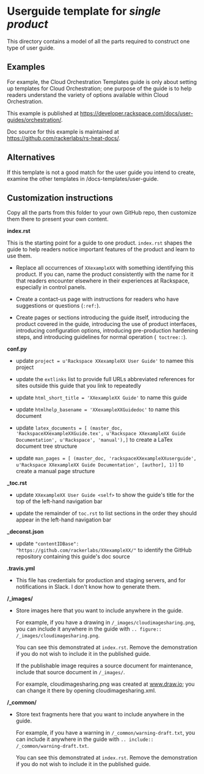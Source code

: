 Userguide template for *single product*
=======================================
This directory contains a model of all the parts required
to construct one type of user guide.

Examples
--------
For example, the Cloud Orchestration Templates guide is only about
setting up templates for Cloud Orchestration;
one purpose of the guide is to help readers understand
the variety of options available within Cloud Orchestration.

This example is published at
https://developer.rackspace.com/docs/user-guides/orchestration/.

Doc source for this example is maintained at
https://github.com/rackerlabs/rs-heat-docs/.

Alternatives
------------
If this template is not a good match for the user guide you intend to create,
examine the other templates in /docs-templates/user-guide.

Customization instructions
--------------------------
Copy all the parts from this folder to your own GitHub repo,
then customize them there to present your own content.

**index.rst**

This is the starting point for a guide to
one product.
``index.rst`` shapes the guide
to help readers notice
important features of the product and learn to use them.

- Replace all occurrences of ``XXexampleXX``
  with something identifying this
  product.
  If you can, name the product consistently with the name for it that
  readers encounter elsewhere in their experiences at Rackspace,
  especially in control panels.

- Create a contact-us page with instructions for readers
  who have suggestions or questions (``:ref:``).

- Create pages or sections
  introducing the guide itself,
  introducing the product covered in the guide,
  introducing the use of product interfaces,
  introducing configuration options,
  introducing pre-production hardening steps,
  and introducing guidelines for normal operation (`` toctree::``).

**conf.py**

- update ``project = u'Rackspace XXexampleXX User Guide'`` to namee this project

- update the ``extlinks`` list to provide full URLs abbreviated references for
  sites outside this guide that you link to repeatedly

- update ``html_short_title = 'XXexampleXX Guide'`` to name this guide

- update ``htmlhelp_basename = 'XXexampleXXGuidedoc'`` to name this document

- update ``latex_documents = [
  (master_doc, 'RackspaceXXexampleXXGuide.tex',
  u'Rackspace XXexampleXX Guide Documentation',
  u'Rackspace', 'manual'),]`` to create a LaTex document tree structure

- update ``man_pages = [
    (master_doc, 'rackspaceXXexampleXXuserguide', u'Rackspace XXexampleXX Guide Documentation',
    [author], 1)]`` to create a manual page structure

**_toc.rst**

- update ``XXexampleXX User Guide <self>`` to show the guide's title for the
  top of the left-hand navigation bar

- update the remainder of ``toc.rst`` to list sections in the order they should
  appear in the left-hand navigation bar

**_deconst.json**

- update ``"contentIDBase": "https://github.com/rackerlabs/XXexampleXX/"``
  to identify the GitHub repository containing this guide's doc source

**.travis.yml**

- This file has credentials for production and staging servers,
  and for notifications in Slack.
  I don't know how to generate them.

**/_images/**

- Store images here that you want to include anywhere
  in the guide.

  For example, if you have a drawing in ``/_images/cloudimagesharing.png``,
  you can include it anywhere in the guide with
  ``.. figure:: /_images/cloudimagesharing.png``.

  You can see this demonstrated at ``index.rst``.
  Remove the demonstration if you do not wish to include it in
  the published guide.

  If the publishable image requires a source document for maintenance,
  include that source document in ``/_images/``.

  For example, cloudimagesharing.png was created at www.draw.io;
  you can change it there by opening cloudimagesharing.xml.
  
**/_common/**

- Store text fragments here that you want to include anywhere
  in the guide.

  For example, if you have a warning in ``/_common/warning-draft.txt``,
  you can include it anywhere in the guide with
  ``.. include:: /_common/warning-draft.txt``.

  You can see this demonstrated at ``index.rst``.
  Remove the demonstration if you do not wish to include it in
  the published guide.
